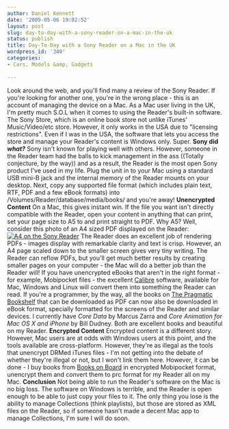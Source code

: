 ```yaml
---
author: Daniel Kennett
date: '2009-05-06 19:02:52'
layout: post
slug: day-to-day-with-a-sony-reader-on-a-mac-in-the-uk
status: publish
title: Day-To-Day with a Sony Reader on a Mac in the UK
wordpress_id: '340'
categories:
- Cars, Models &amp; Gadgets
  
---
```


Look around the web, and you'll find many a review of the Sony Reader.
If you're looking for another one, you're in the wrong place - this is
an account of managing the device on a Mac. As a Mac user living in the
UK, I'm pretty much S.O.L when it comes to using the Reader's built-in
software. The Sony Store, which is an online book store not unlike
iTunes' Music/Video/etc store. However, it only works in the USA due to
"licensing restrictions". Even if I was in the USA, the software that
lets you access the store and manage your Reader's content is Windows
only. Super. **Sony did *what?*** Sony isn't known for playing well with
others. However, someone in the Reader team had the balls to kick
management in the ass ((Totally conjecture, by the way)) and as a
result, the Reader is the most open Sony product I've used in my life.
Plug the unit in to your Mac using a standard USB mini-B jack and the
internal memory of the Reader mounts on your desktop. Next, copy any
supported file format (which includes plain text, RTF, PDF and a few
eBook formats) into /Volumes/Reader/database/media/books/ and you're
away! **Unencrypted Content** On a Mac, this gives instant win. If the
file you want isn't directly compatible with the Reader, open your
content in anything that can print, set your page size to A5 to and
print straight to PDF. Why A5? Well, consider this photo of an A4 sized
PDF displayed on the Reader: [![A4 on the Sony Reader](http://danielkennett.org/wp-content/uploads/2009/05/a4pdf.jpg "A4 on the Sony Reader")](http://danielkennett.org/wp-content/uploads/2009/05/a4pdf.jpg)
The Reader does an excellent job of rendering PDFs - images display with
remarkable clarity and text is crisp. However, an A4 page scaled down to
the smaller screen gives very tiny writing. The Reader can reflow PDFs,
but you'll get much better results by creating smaller pages on your
computer - the Mac will do a better job than the Reader will! If you
have unencrypted eBooks that aren't in the right format - for example,
Mobipocket files - the excellent
[Calibre](http://calibre.kovidgoyal.net/) software, available for Mac,
Windows and Linux will convert them into something the Reader can read.
If you're a programmer, by the way, all the books on [The Pragmatic Bookshelf](http://www.pragprog.com/) that can be downloaded as PDF can
now also be downloaded in eBook format, specially formatted for the
screens of the Reader and similar devices. I currently have *Core Data*
by Marcus Zarra and *Core Animation for Mac OS X and iPhone* by Bill
Dudney. Both are excellent books and beautiful on my Reader. **Encrypted
Content** Encrypted content is a different story. However, Mac users are
at odds with Windows users at this point, and the tools available are
cross-platform. However, they're as illegal as the tools that unencrypt
DRMed iTunes files - I'm not getting into the debate of whether they're
illegal or not, but I won't link them here. However, it can be done - I
buy books from [Books on Board](http://booksonboard.com/) in encrypted
Mobipocket format, unencrypt them and convert them to prc format for my
Reader all on my Mac. **Conclusion** Not being able to run the Reader's
software on the Mac is no big loss. The software on Windows is terrible,
and the Reader is open enough to be able to just copy your files to it.
The only thing you lose is the ability to manage Collections (think
playlists), but those are stored as XML files on the Reader, so if
someone hasn't made a decent Mac app to manage Collections, I'm sure I
will do soon.
